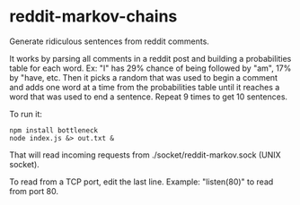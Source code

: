 reddit-markov-chains
====================

Generate ridiculous sentences from reddit comments.

It works by parsing all comments in a reddit post and building a probabilities table for each word. Ex: "I" has 29% chance of being followed by "am", 17% by "have, etc. Then it picks a random that was used to begin a comment and adds one word at a time from the probabilities table until it reaches a word that was used to end a sentence. Repeat 9 times to get 10 sentences.

To run it:

```
npm install bottleneck
node index.js &> out.txt &
```

That will read incoming requests from ./socket/reddit-markov.sock (UNIX socket).

To read from a TCP port, edit the last line. Example: "listen(80)" to read from port 80.
